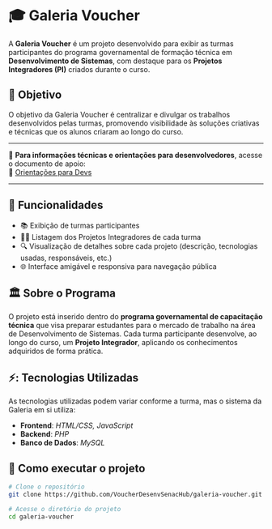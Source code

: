# 🎓 Galeria Voucher

A **Galeria Voucher** é um projeto desenvolvido para exibir as turmas participantes do programa governamental de formação técnica em **Desenvolvimento de Sistemas**, com destaque para os **Projetos Integradores (PI)** criados durante o curso.

## 📌 Objetivo

O objetivo da Galeria Voucher é centralizar e divulgar os trabalhos desenvolvidos pelas turmas, promovendo visibilidade às soluções criativas e técnicas que os alunos criaram ao longo do curso.

---

📄 **Para informações técnicas e orientações para desenvolvedores**, acesse o documento de apoio:  
🔗 [Orientações para Devs](./Docs/orientacoes-dev.md)

---

## 🧩 Funcionalidades

- 📚 Exibição de turmas participantes  
- 🧑‍💻 Listagem dos Projetos Integradores de cada turma  
- 🔍 Visualização de detalhes sobre cada projeto (descrição, tecnologias usadas, responsáveis, etc.)  
- 🌐 Interface amigável e responsiva para navegação pública

## 🏛️ Sobre o Programa

O projeto está inserido dentro do **programa governamental de capacitação técnica** que visa preparar estudantes para o mercado de trabalho na área de Desenvolvimento de Sistemas. Cada turma participante desenvolve, ao longo do curso, um **Projeto Integrador**, aplicando os conhecimentos adquiridos de forma prática.

## ⚡: Tecnologias Utilizadas

As tecnologias utilizadas podem variar conforme a turma, mas o sistema da Galeria em si utiliza:

- **Frontend**: _HTML/CSS, JavaScript_  
- **Backend**: _PHP_  
- **Banco de Dados**: _MySQL_  

## 🚀 Como executar o projeto

```bash
# Clone o repositório
git clone https://github.com/VoucherDesenvSenacHub/galeria-voucher.git

# Acesse o diretório do projeto
cd galeria-voucher
